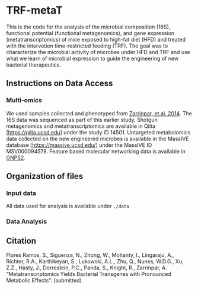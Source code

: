 # TRF-metaT

This is the code for the analysis of the microbial composition (16S), functional potential (functional metagenomics), and gene expression (metatranscriptomics) of mice exposed to high-fat diet (HFD) and treated with the intervetion time-restricted feeding (TRF). The goal was to characterize the microbial activity of microbes under HFD and TRF and use what we learn of microbial expression to guide the engineering of new bacterial therapeutics.

## Instructions on Data Access

### Multi-omics

We used samples collected and phenotyped from [Zarrinpar, et al. 2014](https://www.cell.com/cell-metabolism/fulltext/S1550-4131(14)00505-1). The 16S data was sequenced as part of this earlier study. Shotgun metagenomics and metatranscriptomics are available in Qiita [https://qiita.ucsd.edu] under the study ID 14501. Untargeted metabolomics data collected on the new engineered microbes is available in the MassIVE database [https://massive.ucsd.edu/] under the MassIVE ID MSV000094578. Feature based molecular networking data is available in [GNPS2](https://gnps2.org/status?task=f67a6015e87942fab913beedd63a36aa).

## Organization of files

### Input data
All data used for analysis is available under `./data`

### Data Analysis

## Citation

Flores Ramos, S., Siguenza, N., Zhong, W., Mohanty, I., Lingaraju, A., Richter, R.A., Karthikeyan, S., Lukowski, A.L., Zhu, Q., Nunes, W.D.G., Xu, Z.Z., Hasty, J., Dorrestein, P.C., Panda, S., Knight, R., Zarrinpar, A. “Metatranscriptomics Yields Bacterial Transgenes with Pronounced Metabolic Effects”. (submitted)
